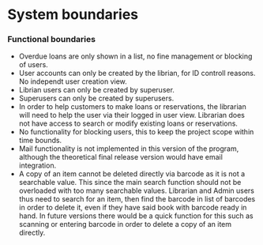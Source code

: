 # System boundaries

### Functional boundaries
- Overdue loans are only shown in a list, no fine management or blocking of users.
- User accounts can only be created by the librian, for ID controll reasons. No independt user creation view.
- Librian users can only be created by superuser.
- Superusers can only be created by superusers.
- In order to help customers to make loans or reservations, the librarian will need to help the user via their logged in user view. Librarian does not have access to search or modify existing loans or reservations.
- No functionality for blocking users, this to keep the project scope within time bounds.
- Mail functionality is not implemented in this version of the program, although the theoretical final release version would have email integration.
- A copy of an item cannot be deleted directly via barcode as it is not a searchable value. This since the main search function should not be overloaded with too many searchable values. Librarian and Admin users thus need to search for an item, then find the barcode in list of barcodes in order to delete it, even if they have said book with barcode ready in hand. In future versions there would be a quick function for this such as scanning or entering barcode in order to delete a copy of an item directly. 